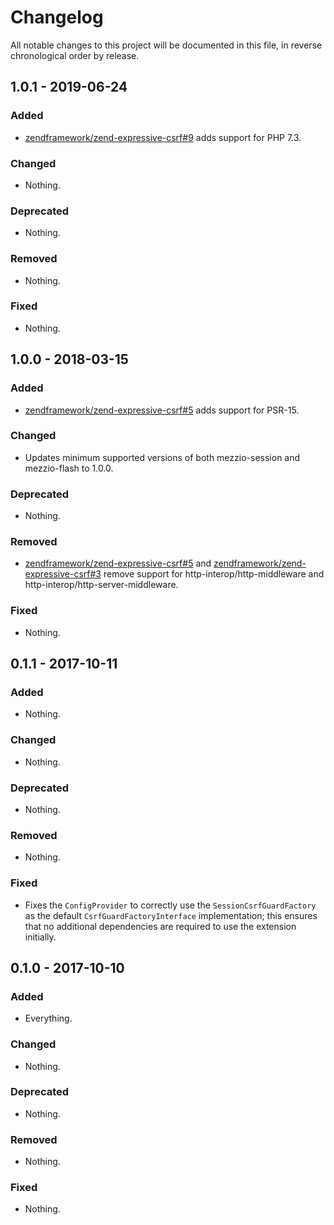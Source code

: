 # Changelog

All notable changes to this project will be documented in this file, in reverse chronological order by release.

## 1.0.1 - 2019-06-24

### Added

- [zendframework/zend-expressive-csrf#9](https://github.com/zendframework/zend-expressive-csrf/pull/9) adds support for PHP 7.3.

### Changed

- Nothing.

### Deprecated

- Nothing.

### Removed

- Nothing.

### Fixed

- Nothing.

## 1.0.0 - 2018-03-15

### Added

- [zendframework/zend-expressive-csrf#5](https://github.com/zendframework/zend-expressive-csrf/pull/5) adds
  support for PSR-15.

### Changed

- Updates minimum supported versions of both mezzio-session and
  mezzio-flash to 1.0.0.

### Deprecated

- Nothing.

### Removed

- [zendframework/zend-expressive-csrf#5](https://github.com/zendframework/zend-expressive-csrf/pull/5) and
  [zendframework/zend-expressive-csrf#3](https://github.com/zendframework/zend-expressive-csrf/pull/3) remove
  support for http-interop/http-middleware and
  http-interop/http-server-middleware.

### Fixed

- Nothing.

## 0.1.1 - 2017-10-11

### Added

- Nothing.

### Changed

- Nothing.

### Deprecated

- Nothing.

### Removed

- Nothing.

### Fixed

- Fixes the `ConfigProvider` to correctly use the `SessionCsrfGuardFactory` as
  the default `CsrfGuardFactoryInterface` implementation; this ensures that no
  additional dependencies are required to use the extension initially.

## 0.1.0 - 2017-10-10

### Added

- Everything.

### Changed

- Nothing.

### Deprecated

- Nothing.

### Removed

- Nothing.

### Fixed

- Nothing.
